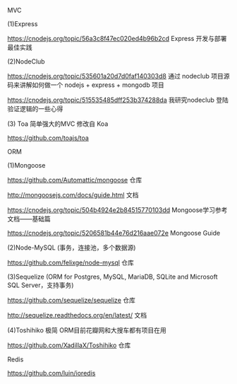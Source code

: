 
MVC

(1)Express

https://cnodejs.org/topic/56a3c8f47ec020ed4b96b2cd Express 开发与部署最佳实践

(2)NodeClub

https://cnodejs.org/topic/535601a20d7d0faf140303d8 通过 nodeclub 项目源码来讲解如何做一个 nodejs + express + mongodb 项目

https://cnodejs.org/topic/515535485dff253b374288da 我研究nodeclub 登陆验证逻辑的一些心得 

(3) Toa 简单强大的MVC 修改自 Koa

https://github.com/toajs/toa


ORM

(1)Mongoose

https://github.com/Automattic/mongoose 仓库

http://mongoosejs.com/docs/guide.html 文档

https://cnodejs.org/topic/504b4924e2b84515770103dd Mongoose学习参考文档——基础篇

https://cnodejs.org/topic/5206581b44e76d216aae072e Mongoose Guide

(2)Node-MySQL (事务，连接池，多个数据源)

https://github.com/felixge/node-mysql 仓库

(3)Sequelize (ORM for Postgres, MySQL, MariaDB, SQLite and Microsoft SQL Server，支持事务)

https://github.com/sequelize/sequelize 仓库

http://sequelize.readthedocs.org/en/latest/ 文档

(4)Toshihiko 极简 ORM目前花瓣网和大搜车都有项目在用

https://github.com/XadillaX/Toshihiko 仓库

Redis

https://github.com/luin/ioredis 
